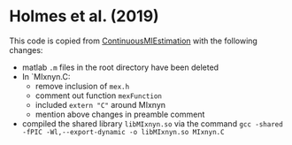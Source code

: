# Holmes et al. (2019)

This code is copied from [ContinuousMIEstimation](https://github.com/EmoryUniversityTheoreticalBiophysics/ContinuousMIEstimation/) with the following changes:

+ matlab `.m` files in the root directory have been deleted
+ In `MIxnyn.C:
    - remove inclusion of `mex.h`
    - comment out function `mexFunction`
    - included `extern "C"` around MIxnyn
    - mention above changes in preamble comment
+ compiled the shared library `libMIxnyn.so` via the command `gcc -shared -fPIC -Wl,--export-dynamic -o libMIxnyn.so MIxnyn.C`
